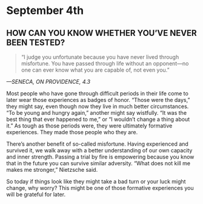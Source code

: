 # September 4th
## HOW CAN YOU KNOW WHETHER YOU’VE NEVER BEEN TESTED?

> “I judge you unfortunate because you have never lived through misfortune. You have passed through life without an opponent—no one can ever know what you are capable of, not even you.”

*—SENECA, ON PROVIDENCE, 4.3*

Most people who have gone through difficult periods in their life come to later wear those experiences as badges of honor. “Those were the days,” they might say, even though now they live in much better circumstances. “To be young and hungry again,” another might say wistfully. “It was the best thing that ever happened to me,” or “I wouldn’t change a thing about it.” As tough as those periods were, they were ultimately formative experiences. They made those people who they are.

There’s another benefit of so-called misfortune. Having experienced and survived it, we walk away with a better understanding of our own capacity and inner strength. Passing a trial by fire is empowering because you know that in the future you can survive similar adversity. “What does not kill me makes me stronger,” Nietzsche said.

So today if things look like they might take a bad turn or your luck might change, why worry? This might be one of those formative experiences you will be grateful for later.

